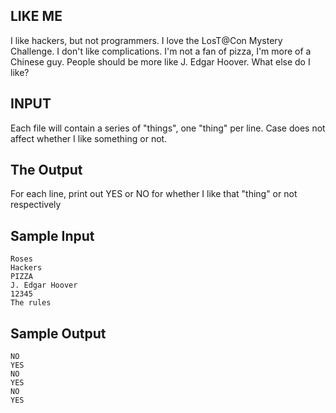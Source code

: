 <!-- RATING: EASY -->
<!-- NAME: LIKE ME EASY -->
## LIKE ME

I like hackers, but not programmers.
I love the LosT@Con Mystery Challenge.
I don't like complications.
I'm not a fan of pizza, I'm more of a Chinese guy.
People should be more like J. Edgar Hoover. 
What else do I like?

## INPUT
Each file will contain a series of "things", one "thing" per line. Case does not affect whether I like something or not.

## The Output
For each line, print out YES or NO for whether I like that "thing" or not respectively

## Sample Input
	Roses
	Hackers
	PIZZA
	J. Edgar Hoover
	12345
	The rules

## Sample Output
	NO
	YES
	NO
	YES
	NO
	YES
